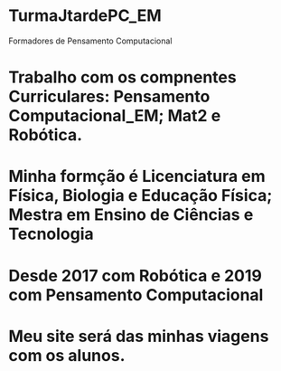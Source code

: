 # TurmaJtardePC_EM
Formadores de Pensamento Computacional
# Trabalho com os compnentes Curriculares: Pensamento Computacional_EM; Mat2 e Robótica.
# Minha formção é Licenciatura em Física, Biologia e Educação Física; Mestra em Ensino de Ciências e Tecnologia
# Desde 2017 com Robótica e 2019 com Pensamento Computacional
# Meu site será das minhas viagens com os alunos.

